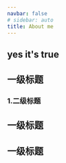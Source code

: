 ```yaml
---
navbar: false
# sidebar: auto
title: About me
---
```



## yes it's true

## 一级标题
### 1.二级标题
## 一级标题
## 一级标题
